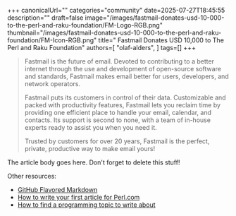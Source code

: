 +++
canonicalUrl=""
categories="community"
date=2025-07-27T18:45:55
description=""
draft=false
image="/images/fastmail-donates-usd-10-000-to-the-perl-and-raku-foundation/FM-Logo-RGB.png"
thumbnail="/images/fastmail-donates-usd-10-000-to-the-perl-and-raku-foundation/FM-Icon-RGB.png"
title=" Fastmail Donates USD 10,000 to The Perl and Raku Foundation"
authors=[
  "olaf-alders",
]
tags=[]
+++

> Fastmail is the future of email.  Devoted to contributing to a better
> internet through the use and development of open-source software and
> standards, Fastmail makes email better for users, developers, and network
> operators.
>
> Fastmail puts its customers in control of their data. Customizable and packed
> with productivity features, Fastmail lets you reclaim time by providing one
> efficient place to handle your email, calendar, and contacts.  Its support is
> second to none, with a team of in-house experts ready to assist you when you
> need it.
>
> Trusted by customers for over 20 years, Fastmail is the perfect, private,
> productive way to make email yours!

The article body goes here. Don't forget to delete this stuff!

Other resources:

* [GitHub Flavored Markdown](https://guides.github.com/features/mastering-markdown/)
* [How to write your first article for Perl.com](/article/how-to-write-your-first-article-for-perl-com/)
* [How to find a programming topic to write about](/article/how-to-find-a-programming-topic-to-write-about/)
